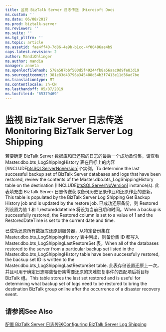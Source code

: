 ```yaml
---
title: 监视 BizTalk Server 日志传送 |Microsoft Docs
ms.custom: ''
ms.date: 06/08/2017
ms.prod: biztalk-server
ms.reviewer: ''
ms.suite: ''
ms.tgt_pltfrm: ''
ms.topic: article
ms.assetid: fae4ff40-7d86-4e9b-b1cc-4f00486ae4b9
caps.latest.revision: 2
author: MandiOhlinger
ms.author: mandia
manager: anneta
ms.openlocfilehash: 578a587bbf500d5f49244fb8a56aac9d9fe83d19
ms.sourcegitcommit: 381e83d43796a345488d54b3f7413e11d56ad7be
ms.translationtype: MT
ms.contentlocale: zh-CN
ms.lasthandoff: 05/07/2019
ms.locfileid: "65379469"
---
```

# <a name="monitoring-biztalk-server-log-shipping"></a><span data-ttu-id="19d8e-102">监视 BizTalk Server 日志传送</span><span class="sxs-lookup"><span data-stu-id="19d8e-102">Monitoring BizTalk Server Log Shipping</span></span>
<span data-ttu-id="19d8e-103">若要确定 BizTalk Server 数据库和已还原的日志的最后一个成功备份集，请查看 Master.dbo.bts_LogShippingHistory 表在目标上的内容[!INCLUDE[btsSQLServerNoVersion](../includes/btssqlservernoversion-md.md)]个实例。</span><span class="sxs-lookup"><span data-stu-id="19d8e-103">To determine the last successful backup set of BizTalk Server databases and logs that have been restored, review the contents of the Master.dbo.bts_LogShippingHistory table on the destination [!INCLUDE[btsSQLServerNoVersion](../includes/btssqlservernoversion-md.md)] instance(s).</span></span> <span data-ttu-id="19d8e-104">此表填充由 BizTalk Server 日志传送获取备份历史记录作业和还原作业的更新。</span><span class="sxs-lookup"><span data-stu-id="19d8e-104">This table is populated by the BizTalk Server Log Shipping Get Backup History job and is updated by the restore job.</span></span> <span data-ttu-id="19d8e-105">已成功还原备份，则 Restored 列设置为值 1 和 1,restoreddatetime 将设为当前日期和时间。</span><span class="sxs-lookup"><span data-stu-id="19d8e-105">When a backup is successfully restored, the Restored column is set to a value of 1 and the RestoredDateTime is set to the current date and time.</span></span>  
  
 <span data-ttu-id="19d8e-106">已成功还原所有数据库还原到服务器，从特定备份集在 Master.dbo.bts_LogShippingHistory 表中列出，则备份集 ID 都写入 Master.dbo.bts_LogShippingLastRestoreSet 表。</span><span class="sxs-lookup"><span data-stu-id="19d8e-106">When all of the databases restored to the server from a particular backup set listed in the Master.dbo.bts_LogShippingHistory table have been successfully restored, the backup set ID is written to the Master.dbo.bts_LogShippingLastRestoreSet table.</span></span> <span data-ttu-id="19d8e-107">此表存储设置还原上一次，并且可用于确定日志哪些备份集需要还原的灾难恢复事件的匹配项后将目标 BizTalk 组。</span><span class="sxs-lookup"><span data-stu-id="19d8e-107">This table stores the last set restored and is useful for determining what backup set of logs need to be restored to bring the destination BizTalk group online after the occurrence of a disaster recovery event.</span></span>  
  
## <a name="see-also"></a><span data-ttu-id="19d8e-108">请参阅</span><span class="sxs-lookup"><span data-stu-id="19d8e-108">See Also</span></span>  
 [<span data-ttu-id="19d8e-109">配置 BizTalk Server 日志传送</span><span class="sxs-lookup"><span data-stu-id="19d8e-109">Configuring BizTalk Server Log Shipping</span></span>](../technical-guides/configuring-biztalk-server-log-shipping.md)